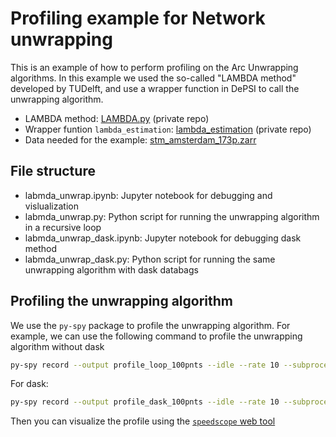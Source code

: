 # Profiling example for Network unwrapping

This is an example of how to perform profiling on the Arc Unwrapping algorithms. In this example we used the so-called "LAMBDA method" developed by TUDelft, and use a wrapper function in DePSI to call the unwrapping algorithm.

- LAMBDA method: [LAMBDA.py](https://github.com/TUDelftGeodesy/DePSI_group/blob/dev/depsi/LAMBDA.py) (private repo)
- Wrapper funtion `lambda_estimation`: [lambda_estimation](https://github.com/TUDelftGeodesy/DePSI_group/blob/dev/depsi/LAMBDA.py) (private repo)
- Data needed for the example: [stm_amsterdam_173p.zarr](https://zenodo.org/records/15324181/files/stm_amsterdam_173p.zarr.zip?download=1)


## File structure

- labmda_unwrap.ipynb: Jupyter notebook for debugging and vislualization
- labmda_unwrap.py: Python script for running the unwrapping algorithm in a recursive loop
- labmda_unwrap_dask.ipynb: Jupyter notebook for debugging dask method
- labmda_unwrap_dask.py: Python script for running the same unwrapping algorithm with dask databags

## Profiling the unwrapping algorithm

We use the `py-spy` package to profile the unwrapping algorithm. For example, we can use the following command to profile the unwrapping algorithm without dask


```sh
py-spy record --output profile_loop_100pnts --idle --rate 10 --subprocesses --format speedscope python labmda_unwrap.py
```

For dask:
```sh
py-spy record --output profile_dask_100pnts --idle --rate 10 --subprocesses --format speedscope python labmda_unwrap_dask.py
```

Then you can visualize the profile using the [`speedscope` web tool](https://www.speedscope.app/)